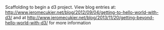 Scaffolding to begin a d3 project. View blog entries at: http://www.jeromecukier.net/blog/2012/09/04/getting-to-hello-world-with-d3/ and at http://www.jeromecukier.net/blog/2013/11/20/getting-beyond-hello-world-with-d3/ for more information
